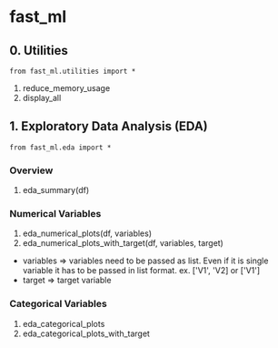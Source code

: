 # fast_ml
 
## 0. Utilities

`from fast_ml.utilities import *`
1. reduce_memory_usage
2. display_all

## 1. Exploratory Data Analysis (EDA)

`from fast_ml.eda import *`
### Overview
1. eda_summary(df)
### Numerical Variables
1. eda_numerical_plots(df, variables)
2. eda_numerical_plots_with_target(df, variables, target)
  * variables => variables need to be passed as list. Even if it is single variable it has to be passed in list format. ex. ['V1', 'V2] or ['V1']
  * target => target variable 
### Categorical Variables
1. eda_categorical_plots
2. eda_categorical_plots_with_target
